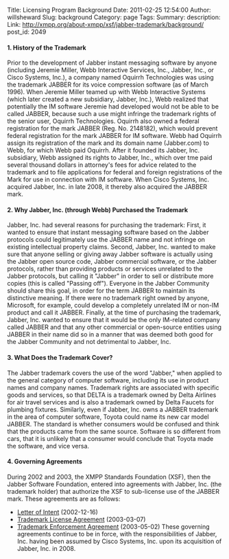 Title: Licensing Program Background
Date: 2011-02-25 12:54:00
Author: willsheward
Slug: background
Category: page
Tags: 
Summary: description:
Link: http://xmpp.org/about-xmpp/xsf/jabber-trademark/background/
post_id: 2049


#### 1. History of the Trademark

Prior to the development of Jabber instant messaging software by anyone (including Jeremie Miller, Webb Interactive Services, Inc., Jabber, Inc., or Cisco Systems, Inc.), a company named Oquirrh Technologies was using the trademark JABBER for its voice compression software (as of March 1996). When Jeremie Miller teamed up with Webb Interactive Systems (which later created a new subsidiary, Jabber, Inc.), Webb realized that potentially the IM software Jeremie had developed would not be able to be called JABBER, because such a use might infringe the trademark rights of the senior user, Oquirrh Technologies. Oquirrh also owned a federal registration for the mark JABBER (Reg. No. 2148182), which would prevent federal registration for the mark JABBER for IM software. Webb had Oquirrh assign its registration of the mark and its domain name (Jabber.com) to Webb, for which Webb paid Oquirrh. After it founded its Jabber, Inc. subsidiary, Webb assigned its rights to Jabber, Inc., which over tme paid several thousand dollars in attorney's fees for advice related to the trademark and to file applications for federal and foreign registrations of the Mark for use in connection with IM software. When Cisco Systems, Inc. acquired Jabber, Inc. in late 2008, it thereby also acquired the JABBER mark.

#### 2. Why Jabber, Inc. (through Webb) Purchased the Trademark

Jabber, Inc. had several reasons for purchasing the trademark: First, it wanted to ensure that instant messaging software based on the Jabber protocols could legitimately use the JABBER name and not infringe on existing intellectual property claims. Second, Jabber, Inc. wanted to make sure that anyone selling or giving away Jabber software is actually using the Jabber open source code, Jabber commercial software, or the Jabber protocols, rather than providing products or services unrelated to the Jabber protocols, but calling it "Jabber" in order to sell or distribute more copies (this is called "Passing off"). Everyone in the Jabber Community should share this goal, in order for the term JABBER to maintain its distinctive meaning. If there were no trademark right owned by anyone, Microsoft, for example, could develop a completely unrelated IM or non-IM product and call it JABBER. Finally, at the time of purchasing the trademark, Jabber, Inc. wanted to ensure that it would be the only IM-related company called JABBER and that any other commercial or open-source entities using JABBER in their name did so in a manner that was deemed both good for the Jabber Community and not detrimental to Jabber, Inc.

#### 3. What Does the Trademark Cover?

The Jabber trademark covers the use of the word "Jabber," when applied to the general category of computer software, including its use in product names and company names. Trademark rights are associated with specific goods and services, so that DELTA is a trademark owned by Delta Airlines for air travel services and is also a trademark owned by Delta Faucets for plumbing fixtures. Similarly, even if Jabber, Inc. owns a JABBER trademark in the area of computer software, Toyota could name its new car model JABBER. The standard is whether consumers would be confused and think that the products came from the same source. Software is so different from cars, that it is unlikely that a consumer would conclude that Toyota made the software, and vice versa.

#### 4. Governing Agreements

During 2002 and 2003, the XMPP Standards Foundation (XSF), then the Jabber Software Foundation, entered into agreements with Jabber, Inc. (the trademark holder) that authorize the XSF to sub-license use of the JABBER mark. These agreements are as follows:

* [Letter of Intent](/xsf/docs/Trademark_Letter_Of_Intent.pdf) (2002-12-16)
* [Trademark License Agreement](/xsf/docs/Trademark_License_Agreement.pdf) (2003-03-07)
* [Trademark Enforcement Agreement](/xsf/docs/Trademark_Enforcement_Agreement.pdf) (2003-05-02)
These governing agreements continue to be in force, with the responsibilities of Jabber, Inc. having been assumed by Cisco Systems, Inc. upon its acquisition of Jabber, Inc. in 2008.

